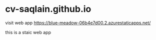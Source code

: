 # cv-saqlain.github.io

visit web app
https://blue-meadow-06b4e7d00.2.azurestaticapps.net/

this is a staic web app
